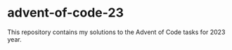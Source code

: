 # advent-of-code-23
This repository contains my solutions to the Advent of Code tasks for 2023 year.
